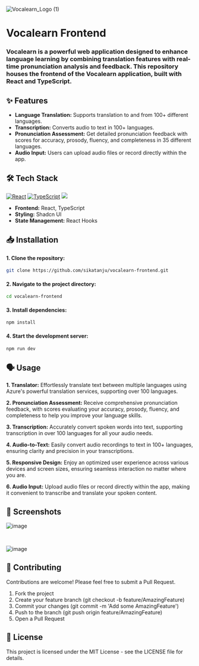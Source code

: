 ![Vocalearn_Logo (1)](https://github.com/user-attachments/assets/db652b0a-f3d3-4005-a462-c48076e61d08)

<h1>Vocalearn Frontend</h1>
<h3>Vocalearn is a powerful web application designed to enhance language learning by combining translation features with real-time pronunciation analysis and feedback. This repository houses the frontend of the Vocalearn application, built with React and TypeScript.</h3>

<h2>✨ Features</h2>
<ul>
  <li>
    <b>Language Translation:</b> Supports translation to and from 100+ different languages.
  </li>
  <li>
    <b>Transcription:</b> Converts audio to text in 100+ languages.
  </li>
  <li>
    <b>Pronunciation Assessment:</b> Get detailed pronunciation feedback with scores for accuracy, prosody, fluency, and completeness in 35 different languages.
  </li>
  <li>
    <b>Audio Input:</b> Users can upload audio files or record directly within the app.
  </li>
</ul>


<h2>🛠️ Tech Stack</h2>

[![React](https://img.shields.io/badge/React-61DAFB.svg?style=for-the-badge&logo=React&logoColor=black)](#) 
[![TypeScript](https://img.shields.io/badge/TypeScript-3178C6.svg?style=for-the-badge&logo=TypeScript&logoColor=white)](#)
[![](https://img.shields.io/badge/shadcn/ui-000000.svg?style=for-the-badge&logo=shadcn/ui&logoColor=white)](#)


<ul>
  <li><b>Frontend:</b> React, TypeScript</li>
  <li><b>Styling:</b> Shadcn UI</li>
  <li><b>State Management:</b> React Hooks</li>
</ul>

<h2>📥 Installation</h2>

<h4>1. Clone the repository:</h4>

```bash
git clone https://github.com/sikatanju/vocalearn-frontend.git
```
<h4>2. Navigate to the project directory:</h4>

```bash
cd vocalearn-frontend
```
<h4>3. Install dependencies:</h4>

```bash
npm install
```
<h4>4. Start the development server:</h4>

```bash
npm run dev
```

<h2>🗣️ Usage</h2>

<p><b>1. Translator:</b> Effortlessly translate text between multiple languages using Azure's powerful translation services, supporting over 100 languages.</p> 
<p><b>2. Pronunciation Assessment:</b> Receive comprehensive pronunciation feedback, with scores evaluating your accuracy, prosody, fluency, and completeness to help you improve your language skills.</p> 
<p><b>3. Transcription:</b> Accurately convert spoken words into text, supporting transcription in over 100 languages for all your audio needs.</p> 
<p><b>4. Audio-to-Text:</b> Easily convert audio recordings to text in 100+ languages, ensuring clarity and precision in your transcriptions.</p> 
<p><b>5. Responsive Design:</b> Enjoy an optimized user experience across various devices and screen sizes, ensuring seamless interaction no matter where you are.</p> 
<p><b>6. Audio Input:</b> Upload audio files or record directly within the app, making it convenient to transcribe and translate your spoken content.</p>


<h2>📱 Screenshots</h2>

![image](https://github.com/user-attachments/assets/b21be942-f1d0-4cde-b8b2-628a650a7b62)

<br />

![image](https://github.com/user-attachments/assets/d6c0ee3b-a7f2-4f11-a2bf-549fe24a7ebb)




<h2>🤝 Contributing</h2>

Contributions are welcome! Please feel free to submit a Pull Request.

1. Fork the project
2. Create your feature branch (git checkout -b feature/AmazingFeature)
3. Commit your changes (git commit -m 'Add some AmazingFeature')
4. Push to the branch (git push origin feature/AmazingFeature)
5. Open a Pull Request


<h2>📝 License</h2>

This project is licensed under the MIT License - see the LICENSE file for details.

